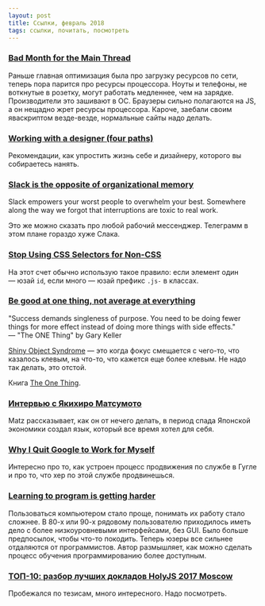 ```yaml
---
layout: post
title: Ссылки, февраль 2018
tags: ссылки, почитать, посмотреть
---
```


<!--more-->

### [Bad Month for the Main Thread](https://daverupert.com/2018/01/bad-month-for-the-main-thread/)
Раньше главная оптимизация была про загрузку ресурсов по сети, теперь пора парится про ресурсы процессора. Ноуты и телефоны, не воткнутые в розетку, могут работать медленнее, чем на зарядке. Производители это зашивают в ОС. Браузеры сильно полагаются на JS, а он нещадно жрет ресурсы процессора. Кароче, заебали своим яваскриптом везде-везде, нормальные сайты надо делать.

### [Working with a designer (four paths)](http://sethgodin.typepad.com/seths_blog/2018/01/working-with-a-designer-four-paths.html)
Рекомендации, как упростить жизнь себе и дизайнеру, которого вы собираетесь нанять.

### [Slack is the opposite of organizational memory](https://abe-winter.github.io/plea%27s/help/2018/02/11/slack.html)
Slack empowers your worst people to overwhelm your best. Somewhere along the way we forgot that interruptions are toxic to real work. 

Это же можно сказать про любой рабочий мессенджер. Телеграмм в этом плане гораздо хуже Слака.

### [Stop Using CSS Selectors for Non-CSS](https://css-tricks.com/stop-using-css-selectors-non-css/)
На этот счет обычно использую такое правило: если элемент один — юзай `id`, если много — юзай префикс `.js-` в классах.

### [Be good at one thing, not average at everything](https://dev.to/stvnyung/be-good-at-one-thing-not-average-at-everything-1bf1)
"Success demands singleness of purpose. You need to be doing fewer things for more effect instead of doing more things with side effects."<br>
— "The ONE Thing" by Gary Keller

[Shiny Object Syndrome](https://www.quora.com/Whats-shiny-object-syndrome) — это когда фокус смещается с чего-то, что казалось клевым, на что-то, что кажется еще более клевым. Не надо так делать, это отстой.

Книга [The One Thing](https://www.audible.fr/pd/Anglais-Business/The-ONE-Thing-Livre-Audio/B00FOXX83O?ref_=a_search_c4_1_1_srImg&qid=1515172427&sr=1-1).

### [Интервью с Якихиро Матсумото](https://www.hanselminutes.com/461/creating-ruby-with-yukihiro-matsumoto-matz-recorded-live-in-japan)
Matz рассказывает, как он от нечего делать, в период спада Японской экономики создал язык, который все время хотел для себя.

### [Why I Quit Google to Work for Myself](https://mtlynch.io/why-i-quit-google/)
Интересно про то, как устроен процесс продвижения по службе в Гугле и про то, что хер по этой службе продвинешься.

### [Learning to program is getting harder](http://allendowney.blogspot.ru/2018/02/learning-to-program-is-getting-harder.html)
Пользоваться компьютером стало проще, понимать их работу стало сложнее. В 80-х или 90-х рядовому пользователю приходилось иметь дело с более низкоуровневыми интерфейсами, без GUI. Было больше предпосылок, чтобы что-то покодить. Теперь юзеры все сильнее отдаляются от программистов. Автор размышляет, как можно сделать процесс обучения программированию более доступным.

### [TOП-10: разбор лучших докладов HolyJS 2017 Moscow](https://habrahabr.ru/company/jugru/blog/350164/)
Пробежался по тезисам, много интересного. Надо посмотреть.
